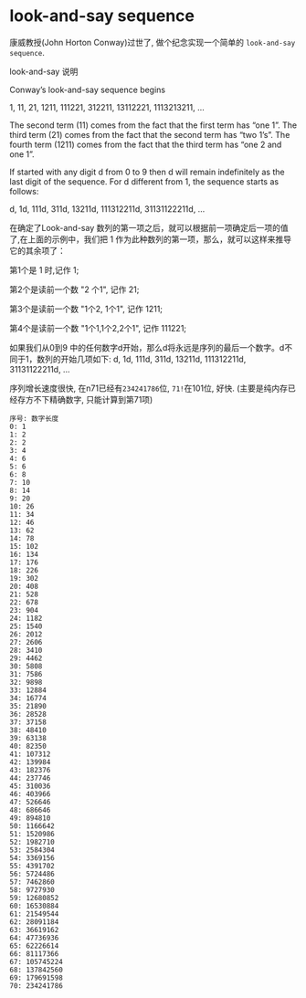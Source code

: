 # look-and-say sequence

康威教授(John Horton Conway)过世了, 做个纪念实现一个简单的 `look-and-say sequence`.

look-and-say 说明

Conway’s look-and-say sequence begins

1, 11, 21, 1211, 111221, 312211, 13112221, 1113213211, …

The second term (11) comes from the fact that the first term has “one 1”. The third term (21) comes from the fact that the second term has “two 1’s”. The fourth term (1211) comes from the fact that the third term has “one 2 and one 1”.

If started with any digit d from 0 to 9 then d will remain indefinitely as the last digit of the sequence. For d different from 1, the sequence starts as follows:

d, 1d, 111d, 311d, 13211d, 111312211d, 31131122211d, …


在确定了Look-and-say 数列的第一项之后，就可以根据前一项确定后一项的值了,在上面的示例中，我们把 1 作为此种数列的第一项，那么，就可以这样来推导它的其余项了：

第1个是 1 时,记作 1;

第2个是读前一个数 "2 个1", 记作 21;

第3个是读前一个数 "1个2, 1个1", 记作 1211;

第4个是读前一个数 "1个1,1个2,2个1", 记作 111221;

如果我们从0到9 中的任何数字d开始，那么d将永远是序列的最后一个数字。d不同于1，数列的开始几项如下:
d, 1d, 111d, 311d, 13211d, 111312211d, 31131122211d, …

序列增长速度很快, 在n71已经有`234241786`位, `71!`在101位, 好快. (主要是纯内存已经存方不下精确数字, 只能计算到第71项)

```
序号: 数字长度
0: 1
1: 2
2: 2
3: 4
4: 6
5: 6
6: 8
7: 10
8: 14
9: 20
10: 26
11: 34
12: 46
13: 62
14: 78
15: 102
16: 134
17: 176
18: 226
19: 302
20: 408
21: 528
22: 678
23: 904
24: 1182
25: 1540
26: 2012
27: 2606
28: 3410
29: 4462
30: 5808
31: 7586
32: 9898
33: 12884
34: 16774
35: 21890
36: 28528
37: 37158
38: 48410
39: 63138
40: 82350
41: 107312
42: 139984
43: 182376
44: 237746
45: 310036
46: 403966
47: 526646
48: 686646
49: 894810
50: 1166642
51: 1520986
52: 1982710
53: 2584304
54: 3369156
55: 4391702
56: 5724486
57: 7462860
58: 9727930
59: 12680852
60: 16530884
61: 21549544
62: 28091184
63: 36619162
64: 47736936
65: 62226614
66: 81117366
67: 105745224
68: 137842560
69: 179691598
70: 234241786
```
